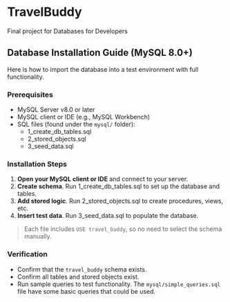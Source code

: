 # TravelBuddy
Final project for Databases for Developers

## Database Installation Guide (MySQL 8.0+)
Here is how to import the database into a test environment with full functionality.

### Prerequisites
- MySQL Server v8.0 or later
- MySQL client or IDE (e.g., MySQL Workbench)
- SQL files (found under the `mysql/` folder):
  - 1_create_db_tables.sql
  - 2_stored_objects.sql
  - 3_seed_data.sql

### Installation Steps
1. **Open your MySQL client or IDE** and connect to your server.
2. **Create schema**. Run 1_create_db_tables.sql to set up the database and tables.
3. **Add stored logic**. Run 2_stored_objects.sql to create procedures, views, etc.
4. **Insert test data**. Run 3_seed_data.sql to populate the database.

> Each file includes `USE travel_buddy`, so no need to select the schema manually.

### Verification
- Confirm that the `travel_buddy` schema exists.
- Confirm all tables and stored objects exist.
- Run sample queries to test functionality. The `mysql/simple_queries.sql` file have some basic queries that could be used.
